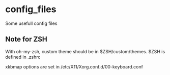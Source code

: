 # config_files
Some usefull config files

## Note for ZSH
With oh-my-zsh, custom theme should be in $ZSH/custom/themes. $ZSH is defined in .zshrc

xkbmap options are set in /etc/X11/Xorg.conf.d/00-keyboard.conf

